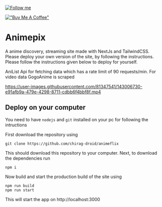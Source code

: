 [![Follow me](https://img.shields.io/github/followers/chirag-droid?label=follow%20me&style=social)](https://github.com/chirag-droid)

[!["Buy Me A Coffee"](https://www.buymeacoffee.com/assets/img/custom_images/orange_img.png)](https://www.buymeacoffee.com/chiragdroid)

# Animepix

A anime discovery, streaming site made with NextJs and TailwindCSS. Please deploy your own version of the site, by following the instructions. Please follow the instructions given below to deploy for yourself.

AniList Api for fetching data which has a rate limit of 90 requests/min. For video data GogoAnime is scraped

https://user-images.githubusercontent.com/81347541/143006730-e91afb9a-479e-4298-8711-cdbb6f4bbf8f.mp4

## Deploy on your computer

You need to have `nodejs` and `git` installed on your pc for following the intructions

First download the repository using
```
git clone https://github.com/chirag-droid/animeflix
```

This should download this repository to your computer. Next, to download the dependencies run
```
npm i
```

Now build and start the production build of the site using
```
npm run build
npm run start
```

This will start the app on http://localhost:3000
